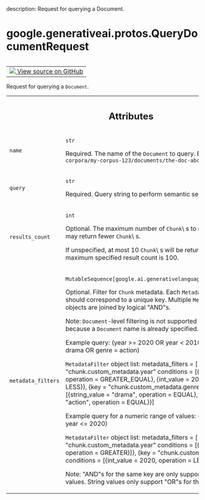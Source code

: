 description: Request for querying a Document.

<div itemscope itemtype="http://developers.google.com/ReferenceObject">
<meta itemprop="name" content="google.generativeai.protos.QueryDocumentRequest" />
<meta itemprop="path" content="Stable" />
</div>

# google.generativeai.protos.QueryDocumentRequest

<!-- Insert buttons and diff -->

<table class="tfo-notebook-buttons tfo-api nocontent" align="left">
<td>
  <a target="_blank" href="https://github.com/googleapis/google-cloud-python/tree/main/packages/google-ai-generativelanguage/google/ai/generativelanguage_v1beta/types/retriever_service.py#L455-L519">
    <img src="https://www.tensorflow.org/images/GitHub-Mark-32px.png" />
    View source on GitHub
  </a>
</td>
</table>



Request for querying a ``Document``.

<!-- Placeholder for "Used in" -->




<!-- Tabular view -->
 <table class="responsive fixed orange">
<colgroup><col width="214px"><col></colgroup>
<tr><th colspan="2"><h2 class="add-link">Attributes</h2></th></tr>

<tr>
<td>

`name`<a id="name"></a>

</td>
<td>

`str`

Required. The name of the ``Document`` to query. Example:
``corpora/my-corpus-123/documents/the-doc-abc``

</td>
</tr><tr>
<td>

`query`<a id="query"></a>

</td>
<td>

`str`

Required. Query string to perform semantic
search.

</td>
</tr><tr>
<td>

`results_count`<a id="results_count"></a>

</td>
<td>

`int`

Optional. The maximum number of ``Chunk``\ s to return. The
service may return fewer ``Chunk``\ s.

If unspecified, at most 10 ``Chunk``\ s will be returned.
The maximum specified result count is 100.

</td>
</tr><tr>
<td>

`metadata_filters`<a id="metadata_filters"></a>

</td>
<td>

`MutableSequence[google.ai.generativelanguage.MetadataFilter]`

Optional. Filter for ``Chunk`` metadata. Each
``MetadataFilter`` object should correspond to a unique key.
Multiple ``MetadataFilter`` objects are joined by logical
"AND"s.

Note: ``Document``-level filtering is not supported for this
request because a ``Document`` name is already specified.

Example query: (year >= 2020 OR year < 2010) AND (genre =
drama OR genre = action)

``MetadataFilter`` object list: metadata_filters = [ {key =
"chunk.custom_metadata.year" conditions = [{int_value =
2020, operation = GREATER_EQUAL}, {int_value = 2010,
operation = LESS}}, {key = "chunk.custom_metadata.genre"
conditions = [{string_value = "drama", operation = EQUAL},
{string_value = "action", operation = EQUAL}}]

Example query for a numeric range of values: (year > 2015
AND year <= 2020)

``MetadataFilter`` object list: metadata_filters = [ {key =
"chunk.custom_metadata.year" conditions = [{int_value =
2015, operation = GREATER}]}, {key =
"chunk.custom_metadata.year" conditions = [{int_value =
2020, operation = LESS_EQUAL}]}]

Note: "AND"s for the same key are only supported for numeric
values. String values only support "OR"s for the same key.

</td>
</tr>
</table>



